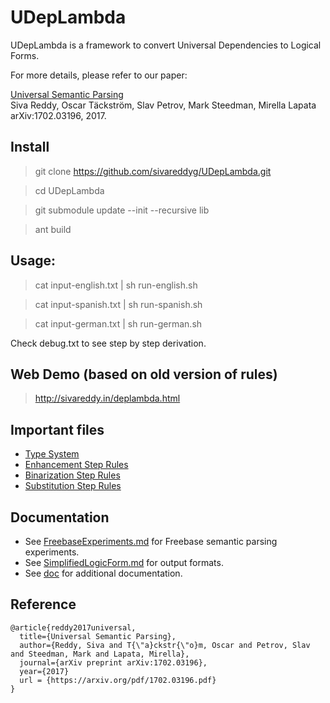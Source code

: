 # UDepLambda

UDepLambda is a framework to convert Universal Dependencies to Logical Forms. 

For more details, please refer to our paper:

[Universal Semantic Parsing](https://arxiv.org/pdf/1702.03196)  
Siva Reddy, Oscar Täckström, Slav Petrov, Mark Steedman, Mirella Lapata  
arXiv:1702.03196, 2017.

## Install

> git clone https://github.com/sivareddyg/UDepLambda.git

> cd UDepLambda

> git submodule update --init --recursive lib

> ant build

## Usage:

> cat input-english.txt | sh run-english.sh

> cat input-spanish.txt | sh run-spanish.sh

> cat input-german.txt | sh run-german.sh

Check debug.txt to see step by step derivation.

## Web Demo (based on old version of rules)

> http://sivareddy.in/deplambda.html

## Important files

* [Type System](lib_data/ud.types.txt)
* [Enhancement Step Rules](lib_data/ud-enhancement-rules.proto)
* [Binarization Step Rules](lib_data/ud-obliqueness-hierarchy.proto)
* [Substitution Step Rules](lib_data/ud-substitution-rules.proto)

## Documentation
* See [FreebaseExperiments.md](doc/FreebaseExperiments.md) for Freebase semantic parsing experiments.
* See [SimplifiedLogicForm.md](doc/SimplifiedLogicForm.md) for output formats.
* See [doc](doc/) for additional documentation.

## Reference

```
@article{reddy2017universal,
  title={Universal Semantic Parsing},
  author={Reddy, Siva and T{\"a}ckstr{\"o}m, Oscar and Petrov, Slav and Steedman, Mark and Lapata, Mirella},
  journal={arXiv preprint arXiv:1702.03196},
  year={2017}
  url = {https://arxiv.org/pdf/1702.03196.pdf}
}
```
